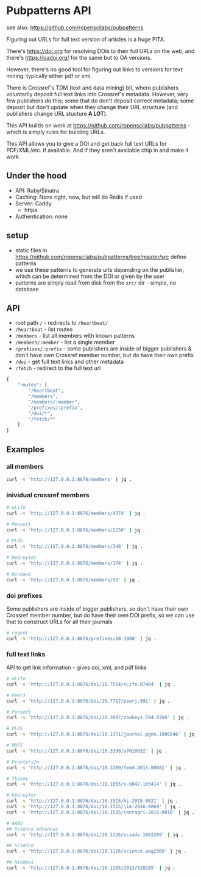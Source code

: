 Pubpatterns API
===============

see also: <https://github.com/ropenscilabs/pubpatterns>

Figuring out URLs for full text version of articles is a huge PITA.

There's <https://doi.org> for resolving DOIs to their full URLs on the web, and
there's <https://oadoi.org/> for the same but to OA versions.

However, there's no good tool for figuring out links to versions for text mining:
typically either pdf or xml.

There is Crossref's TDM (text and data mining) bit, where publishers voluntarily
deposit full text links into Crossref's metadata. However, very few publishers
do this; some that do don't deposit correct metadata; some deposit but don't update
when they change their URL structure (and publishers change URL stucture __A LOT__).

This API builds on work at <https://github.com/ropenscilabs/pubpatterns> - which
is simply rules for building URLs.

This API allows you to give a DOI and get back full text URLs for PDF/XML/etc. if
available.  And if they aren't available chip in and make it work.

## Under the hood

* API: Ruby/Sinatra
* Caching: None right, now, but will do Redis if used
* Server: Caddy
  * https
* Authentication: none

## setup

* static files in <https://github.com/ropenscilabs/pubpatterns/tree/master/src> define patterns
* we use these patterns to generate urls depending on the publisher, which can be determined from the DOI or given by the user
* patterns are simply read from disk from the `src/` dir - simple, no database

## API

* root path `/` - redirects to `/heartbeat/`
* `/heartbeat` - list routes
* `/members` - list all members with known patterns
* `/members/:member` - list a single member
* `/prefixes/:prefix` - some publishers are inside of bigger publishers & don't have own Crossref member number, but do have their own prefix
* `/doi` - get full text links and other metadata
* `/fetch` - redirect to the full text url

```r
{
    "routes": [
        "/heartbeat",
        "/members",
        "/members/:member",
        "/prefixes/:prefix",
        "/doi/*",
        "/fetch/*"
    ]
}
```

## Examples

### all members

```bash
curl -v 'http://127.0.0.1:8876/members' | jq .
```

### inividual crossref members

```bash
# eLife
curl -v 'http://127.0.0.1:8876/members/4374' | jq .

# Pensoft
curl -v 'http://127.0.0.1:8876/members/2258' | jq .

# PLOS
curl -v 'http://127.0.0.1:8876/members/340' | jq .

# DeGruyter
curl -v 'http://127.0.0.1:8876/members/374' | jq .

# Hindawi
curl -v 'http://127.0.0.1:8876/members/98' | jq .
```

### doi prefixes

Some publishers are inside of bigger publishers, so don't have their own Crossref member number, but do have their own DOI prefix, so we can use that to construct URLs for all their journals

```bash
# cogent
curl -v 'http://127.0.0.1:8876/prefixes/10.1080' | jq .
```

### full text links

API to get link information - gives doi, xml, and pdf links

```bash
# eLife
curl -v 'http://127.0.0.1:8876/doi/10.7554/eLife.07404' | jq .

# PeerJ
curl -v 'http://127.0.0.1:8876/doi/10.7717/peerj.991' | jq .

# Pensoft
curl -v 'http://127.0.0.1:8876/doi/10.3897/zookeys.594.8768' | jq .

# PLOS
curl -v 'http://127.0.0.1:8876/doi/10.1371/journal.pgen.1006546' | jq .

# MDPI
curl -v 'http://127.0.0.1:8876/doi/10.3390/a7010032' | jq .

# FrontersIn
curl -v 'http://127.0.0.1:8876/doi/10.3389/fmed.2015.00081' | jq .

# Thieme
curl -v 'http://127.0.0.1:8876/doi/10.1055/s-0042-103414' | jq .

# DeGruyter
curl -v 'http://127.0.0.1:8876/doi/10.1515/bj-2015-0021' | jq .
curl -v 'http://127.0.0.1:8876/doi/10.1515/jim-2016-0069' | jq .
curl -v 'http://127.0.0.1:8876/doi/10.1515/contagri-2016-0010' | jq .

# AAAS
## Science Advances
curl -v 'http://127.0.0.1:8876/doi/10.1126/sciadv.1602209' | jq .

## Science
curl -v 'http://127.0.0.1:8876/doi/10.1126/science.aag2360' | jq .

## Hindawi
curl -v 'http://127.0.0.1:8876/doi/10.1155/2013/520285' | jq .
```
